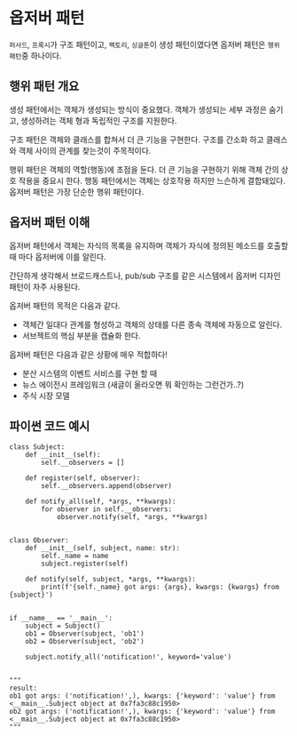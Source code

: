# 옵저버 패턴

`퍼사드`, `프록시`가 구조 패턴이고, `팩토리`, `싱글톤`이 생성 패턴이였다면 옵저버 패턴은 `행위 패턴`중 하나이다. 

## 행위 패턴 개요

생성 패턴에서는 객체가 생성되는 방식이 중요했다. 객체가 생성되는 세부 과정은 숨기고, 생성하려는 객체 형과 독립적인 구조를 지원한다.

구조 패턴은 객체와 클래스를 합쳐서 더 큰 기능을 구현한다. 구조를 간소화 하고 클래스와 객체 사이의 관계를 찾는것이 주목적이다.

행위 패턴은 객체의 역할(행동)에 초점을 둔다. 더 큰 기능을 구현하기 위해 객체 간의 상호 작용을 중요시 한다. 행동 패턴에서는 객체는 상호작용 하지만 느슨하게 결합돼있다.
옵저버 패턴은 가장 단순한 행위 패턴이다.

## 옵저버 패턴 이해

옵저버 패턴에서 객체는 자식의 목록을 유지하며 객체가 자식에 정의된 메소드를 호출할 때 마다 옵저버에 이를 알린다.

간단하게 생각해서 브로드캐스트나, pub/sub 구조를 같은 시스템에서 옵저버 디자인 패턴이 자주 사용된다.

옵저버 패턴의 목적은 다음과 같다.

- 객체간 일대다 관계를 형성하고 객체의 상태를 다른 종속 객체에 자동으로 알린다.
- 서브젝트의 핵심 부분을 캡슐화 한다.

옵저버 패턴은 다음과 같은 상황에 매우 적합하다!

- 분산 시스템의 이벤트 서비스를 구현 할 때
- 뉴스 에이전시 프레임워크 (새글이 올라오면 뭐 확인하는 그런건가..?)
- 주식 시장 모델


## 파이썬 코드 예시

```python3
class Subject:
    def __init__(self):
        self.__observers = []

    def register(self, observer):
        self.__observers.append(observer)

    def notify_all(self, *args, **kwargs):
        for observer in self.__observers:
            observer.notify(self, *args, **kwargs)


class Observer:
    def __init__(self, subject, name: str):
        self._name = name
        subject.register(self)

    def notify(self, subject, *args, **kwargs):
        print(f'{self._name} got args: {args}, kwargs: {kwargs} from {subject}')


if __name__ == '__main__':
    subject = Subject()
    ob1 = Observer(subject, 'ob1')
    ob2 = Observer(subject, 'ob2')

    subject.notify_all('notification!', keyword='value')
    
    
"""
result:
ob1 got args: ('notification!',), kwargs: {'keyword': 'value'} from <__main__.Subject object at 0x7fa3c88c1950>
ob2 got args: ('notification!',), kwargs: {'keyword': 'value'} from <__main__.Subject object at 0x7fa3c88c1950>
"""
```

